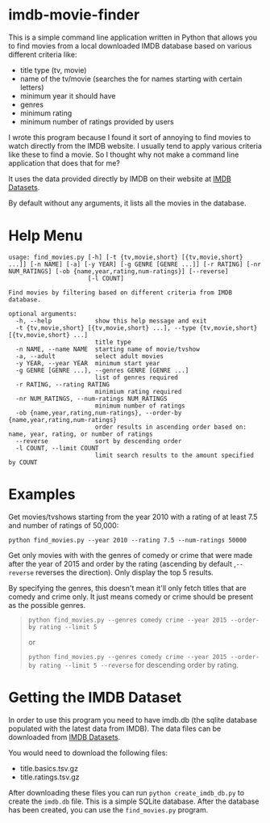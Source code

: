 # imdb-movie-finder

This is a simple command line application written in Python that allows you to find movies from a local downloaded IMDB database based on various different criteria like:

- title type (tv, movie)
- name of the tv/movie (searches the for names starting with certain letters)
- minimum year it should have
- genres
- minimum rating
- minimum number of ratings provided by users

I wrote this program because I found it sort of annoying to find movies to watch directly from the IMDB website. I usually tend to apply various criteria like these to find a movie. So I thought why not make a command line application that does that for me?

It uses the data provided directly by IMDB on their website at [IMDB Datasets](https://datasets.imdbws.com).

By default without any arguments, it lists all the movies in the database.

# Help Menu

```
usage: find_movies.py [-h] [-t {tv,movie,short} [{tv,movie,short} ...]] [-n NAME] [-a] [-y YEAR] [-g GENRE [GENRE ...]] [-r RATING] [-nr NUM_RATINGS] [-ob {name,year,rating,num-ratings}] [--reverse]
                      [-l COUNT]

Find movies by filtering based on different criteria from IMDB database.

optional arguments:
  -h, --help            show this help message and exit
  -t {tv,movie,short} [{tv,movie,short} ...], --type {tv,movie,short} [{tv,movie,short} ...]
                        title type
  -n NAME, --name NAME  starting name of movie/tvshow
  -a, --adult           select adult movies
  -y YEAR, --year YEAR  minimum start year
  -g GENRE [GENRE ...], --genres GENRE [GENRE ...]
                        list of genres required
  -r RATING, --rating RATING
                        minimium rating required
  -nr NUM_RATINGS, --num-ratings NUM_RATINGS
                        minimum number of ratings
  -ob {name,year,rating,num-ratings}, --order-by {name,year,rating,num-ratings}
                        order results in ascending order based on: name, year, rating, or number of ratings
  --reverse             sort by descending order
  -l COUNT, --limit COUNT
                        limit search results to the amount specified by COUNT
```



# Examples

Get movies/tvshows starting from the year 2010 with a rating of at least 7.5 and number of ratings of 50,000:

`python find_movies.py --year 2010 --rating 7.5 --num-ratings 50000`



Get only movies with with the genres of comedy or crime that were made after the year of 2015 and order by the rating (ascending by default ,`--reverse` reverses the direction). Only display the top 5 results.

By specifying the genres, this doesn't mean it'll only fetch titles that are comedy and crime only. It just means comedy or crime should be present as the possible genres.

> `python find_movies.py --genres comedy crime --year 2015 --order-by rating --limit 5`
>
> or
>
> `python find_movies.py --genres comedy crime --year 2015 --order-by rating --limit 5 --reverse` for descending order by rating.



# Getting the IMDB Dataset

In order to use this program you need to have imdb.db (the sqlite database populated with the latest data from IMDB). The data files can be downloaded from [IMDB Datasets](https://datasets.imdbws.com).

You would need to download the following files:

- title.basics.tsv.gz
- title.ratings.tsv.gz

After downloading these files you can run `python create_imdb_db.py` to create the `imdb.db` file. This is a simple SQLite database. After the database has been created, you can use the `find_movies.py` program.
